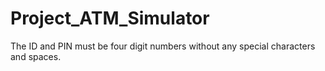 # Project_ATM_Simulator
The ID and PIN must be four digit numbers without any special characters and spaces.
